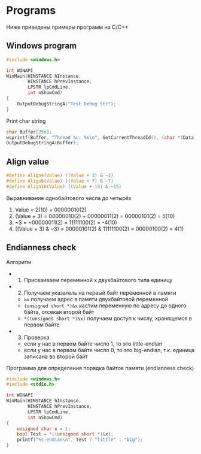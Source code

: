 # Programs

Ниже приведены примеры программ на C/C++

## Windows program

```C
#include <windows.h>

int WINAPI
WinMain(HINSTANCE hInstance,
        HINSTANCE hPrevInstance,
        LPSTR lpCmdLine,
        int nShowCmd)
{
    OutputDebugStringA("Test Debug Str");
}
```

Print char string
```C
char Buffer[256];
wsprintf(Buffer, "Thread %u: %s\n", GetCurrentThreadId(), (char *)Data);
OutputDebugStringA(Buffer);
```



## Align value

```C
#define Align4(Value) ((Value + 3) & ~3)
#define Align8(Value) ((Value + 7) & ~7)
#define Align16(Value) ((Value + 15) & ~15)
```

Выравнивание однобайтового числа до четырёх
1. Value = 2(10) = 00000010(2)
2. (Value + 3) = 00000010(2) + 00000011(2) = 00000101(2) = 5(10)
3. ~3 = ~00000011(2) = 11111100(2) = -4(10)
4. ((Value + 3) & ~3) = 00000101(2) & 11111100(2) = 00000100(2) = 4(1)


## Endianness check

Алгоритм
* 1. Присваиваем переменной х двухбайтового типа единицу
* 2. Получаем указатель на первый байт переменной в памяти
  * `&x` получаем адрес в памяти двухбайтовой переменной
  * `(unsigned short *)&x` кастим переменную по адресу до одного байта, отсекая второй байт
  * `*((unsigned short *)&x)` получаем доступ к числу, хранящемся в первом байте
* 3. Проверка
  * если у нас в первом байте число 1, то это little-endian
  * если у нас в первом байте число 0, то это big-endian, т.к. единица записана во второй байт

Программа для определения порядка байтов памяти (endianness check)
```C
#include <windows.h>
#include <stdio.h>

int WINAPI
WinMain(HINSTANCE hInstance,
        HINSTANCE hPrevInstance,
        LPSTR lpCmdLine,
        int nShowCmd)
{
    unsigned char x = 1;
    bool Test = *((unsigned short *)&x);
    printf("%s-endian\n", Test ? "little" : "big");
}
```
